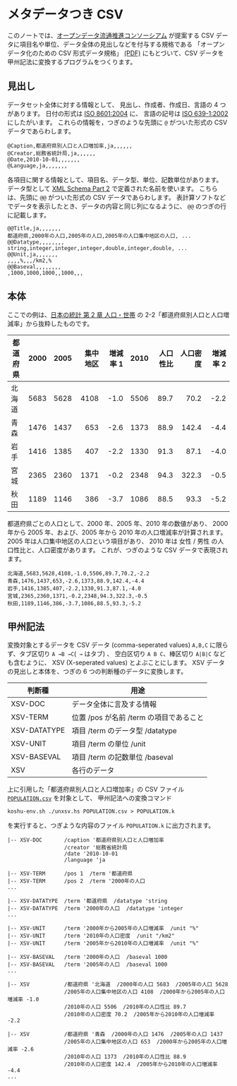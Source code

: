 # メタデータつき CSV


このノートでは、[オープンデータ流通推進コンソーシアム] が提案する
CSV データに項目名や単位、データ全体の見出しなどを付与する規格である
「オープンデータ化のための CSV 形式データ規格」
[(PDF)][オープンデータ化のための CSV 形式データ規格]
にもとづいて、CSV データを甲州記法に変換するプログラムをつくります。


見出し
--------------------------------------------

データセット全体に対する情報として、
見出し、作成者、作成日、言語の 4 つがあります。
日付の形式は [ISO 8601:2004] に、
言語の記号は [ISO 639-1:2002] にしたがいます。
これらの情報を，つぎのような先頭に `@` がついた形式の
CSV データであらわします。

    @Caption,都道府県別人口と人口増加率,ja,,,,,,
    @Creator,総務省統計局,ja,,,,,,
    @Date,2010-10-01,,,,,,,
    @Language,ja,,,,,,,

各項目に関する情報として、項目名、データ型、単位、記数単位があります。
データ型として [XML Schema Part 2] で定義された名前を使います。
こちらは、先頭に `@@` がついた形式の CSV データであらわします。
表計算ソフトなどでデータを表示したとき、データの内容と同じ列になるように、
`@@` のつぎの行に記載します。

    @@Title,ja,,,,,,,
    都道府県,2000年の人口,2005年の人口,2005年の人口集中地区の人口, ...
    @@Datatype,,,,,,,,
    string,integer,integer,integer,double,integer,double, ...
    @@Unit,ja,,,,,,,
    ,,,,%,,,/km2,%
    @@Baseval,,,,,,,,
    ,1000,1000,1000,,1000,,,


本体
--------------------------------------------

ここでの例は、[日本の統計 第 2 章 人口・世帯] の
2-2「都道府県別人口と人口増減率」から抜粋したものです。

| 都道府県 | 2000 | 2005 | 集中地区 | 増減率 1 | 2010 | 人口性比 | 人口密度 | 増減率 2 |
|-------|-----:|-----:|-----:|-----:|-----:|-----:|------:|-----:|
| 北海道 | 5683 | 5628 | 4108 | -1.0 | 5506 | 89.7 |  70.2 | -2.2 |
| 青森   | 1476 | 1437 |  653 | -2.6 | 1373 | 88.9 | 142.4 | -4.4 |
| 岩手   | 1416 | 1385 |  407 | -2.2 | 1330 | 91.3 |  87.1 | -4.0 |
| 宮城   | 2365 | 2360 | 1371 | -0.2 | 2348 | 94.3 | 322.3 | -0.5 |
| 秋田   | 1189 | 1146 |  386 | -3.7 | 1086 | 88.5 |  93.3 | -5.2 |

都道府県ごとの人口として、2000 年、2005 年、2010 年の数値があり、
2000 年から 2005 年、および、2005 年から 2010 年の人口増減率が計算されます。
2005 年は人口集中地区の人口という項目があり、
2010 年は 女性 / 男性 の人口性比と、人口密度があります。
これが、つぎのような CSV データで表現されます。

    北海道,5683,5628,4108,-1.0,5506,89.7,70.2,-2.2
    青森,1476,1437,653,-2.6,1373,88.9,142.4,-4.4
    岩手,1416,1385,407,-2.2,1330,91.3,87.1,-4.0
    宮城,2365,2360,1371,-0.2,2348,94.3,322.3,-0.5
    秋田,1189,1146,386,-3.7,1086,88.5,93.3,-5.2


甲州記法
--------------------------------------------

変換対象とするデータを CSV データ (comma-seperated values)
`A,B,C` に限らず、タブ区切り `A →B →C`(` →` はタブ) 、
空白区切り `A B C`、棒区切り `A|B|C` なども含むように、
XSV (X-seperated values) とよぶことにします。
XSV データの見出しと本体を、つぎの 6 つの判断種のデータに変換します。

| 判断種        | 用途 |
|--------------|-------------------------|
| XSV-DOC      | データ全体に言及する情報 |
| XSV-TERM     | 位置 /pos が名前 /term の項目であること |
| XSV-DATATYPE | 項目 /term のデータ型 /datatype |
| XSV-UNIT     | 項目 /term の単位 /unit |
| XSV-BASEVAL  | 項目 /term の記数単位 /baseval |
| XSV          | 各行のデータ |

上に引用した「都道府県別人口と人口増加率」の CSV ファイル
[`POPULATION.csv`][POPULATION.csv] を対象として、
甲州記法への変換コマンド

    koshu-env.sh ./unxsv.hs POPULATION.csv > POPULATION.k

を実行すると、つぎような内容のファイル `POPULATION.k` に出力されます。

    |-- XSV-DOC       /caption '都道府県別人口と人口増加率
                      /creator '総務省統計局
                      /date '2010-10-01
                      /language 'ja

    |-- XSV-TERM      /pos 1  /term '都道府県
    |-- XSV-TERM      /pos 2  /term '2000年の人口
    ...

    |-- XSV-DATATYPE  /term '都道府県  /datatype 'string
    |-- XSV-DATATYPE  /term '2000年の人口  /datatype 'integer
    ...

    |-- XSV-UNIT      /term '2000年から2005年の人口増減率  /unit "%"
    |-- XSV-UNIT      /term '2010年の人口密度  /unit "/km2"
    |-- XSV-UNIT      /term '2005年から2010年の人口増減率  /unit "%"
    
    |-- XSV-BASEVAL   /term '2000年の人口  /baseval 1000
    |-- XSV-BASEVAL   /term '2005年の人口  /baseval 1000
    ...

    |-- XSV           /都道府県 '北海道  /2000年の人口 5683  /2005年の人口 5628
                      /2005年の人口集中地区の人口 4108  /2000年から2005年の人口増減率 -1.0
                      /2010年の人口 5506  /2010年の人口性比 89.7
                      /2010年の人口密度 70.2  /2005年から2010年の人口増減率 -2.2

    |-- XSV           /都道府県 '青森  /2000年の人口 1476  /2005年の人口 1437
                      /2005年の人口集中地区の人口 653  /2000年から2005年の人口増減率 -2.6
                      /2010年の人口 1373  /2010年の人口性比 88.9
                      /2010年の人口密度 142.4  /2005年から2010年の人口増減率 -4.4
    ...



[オープンデータ流通推進コンソーシアム]: http://www.opendata.gr.jp
[オープンデータ化のための CSV 形式データ規格]: http://www.opendata.gr.jp/committee/docs/gijyutsu_siryo3-6.pdf
[日本の統計 第 2 章 人口・世帯]: http://www.stat.go.jp/data/nihon/02.htm

[ISO 639-1:2002]: http://www.iso.org/iso/catalogue_detail?csnumber=22109
[ISO 8601:2004]: http://www.iso.org/iso/home/store/catalogue_tc/catalogue_detail.htm?csnumber=40874
[XML Schema Part 2]: http://www.w3.org/TR/xmlschema-2/

[POPULATION.csv]: POPULATION.csv

